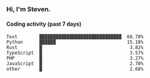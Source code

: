 ### Hi, I'm Steven.

#### Coding activity (past 7 days)
```
Text        ▓▓▓▓▓▓▓▓▓▓▓▓▓▓▓▓▓▓▓▓▓▓▓▓▓▓▓▓▓▓  68.78%
Python      ▓▓▓▓▓▓                          15.18%
Rust        ▓                                3.82%
TypeScript  ▓                                3.57%
PHP         ▓                                3.27%
JavaScript  ▓                                2.70%
other       ▓                                2.68%
```
